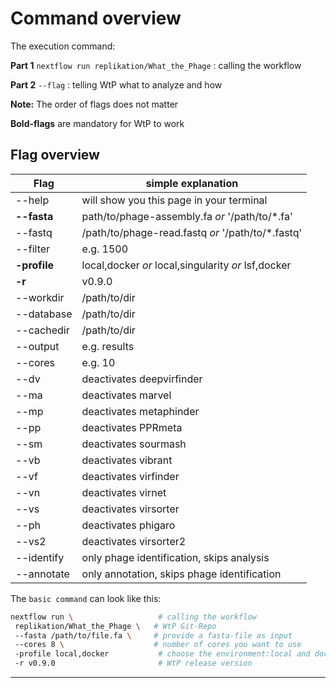 # Command overview
The execution command:
 
**Part 1** 
`nextflow run replikation/What_the_Phage` : calling the workflow
 
**Part 2** 
`--flag` : telling WtP what to analyze and how 
 
**Note:** The order of flags does not matter
 
**Bold-flags** are mandatory for WtP to work
 
## Flag overview  
  
|Flag          |simple explanation                                    |
|--------------|------------------------------------------------------|
| --help       |  will show you this page in your terminal            |
| **--fasta**  |  path/to/phage-assembly.fa *or*  '/path/to/*.fa'     |
| --fastq      |  /path/to/phage-read.fastq *or*  '/path/to/*.fastq'  |
| --filter     |  e.g. 1500                                           |
| **-profile** |  local,docker *or* local,singularity *or* lsf,docker |
| **-r**       |  v0.9.0                                              |
| --workdir    |  /path/to/dir                                        |
| --database   |  /path/to/dir                                        |
| --cachedir   |  /path/to/dir                                        |
| --output     |  e.g. results                                        |
| --cores      |  e.g. 10                                             |
| --dv         |  deactivates deepvirfinder                           |
| --ma         |  deactivates marvel                                  |
| --mp         |  deactivates metaphinder                             |
| --pp         |  deactivates PPRmeta                                 |
| --sm         |  deactivates sourmash                                |
| --vb         |  deactivates vibrant                                 |
| --vf         |  deactivates virfinder                               |
| --vn         |  deactivates virnet                                  |    
| --vs         |  deactivates virsorter                               |
| --ph         |  deactivates phigaro                                 |
| --vs2        |  deactivates virsorter2                              |
| --identify   |  only phage identification, skips analysis           |
| --annotate   |  only annotation, skips phage identification         |
  

The `basic command` can look like this:
 
```bash
nextflow run \                   # calling the workflow
 replikation/What_the_Phage \   # WtP Git-Repo
 --fasta /path/to/file.fa \     # provide a fasta-file as input
 --cores 8 \                    # number of cores you want to use
 -profile local,docker           # choose the environment:local and docker
 -r v0.9.0                       # WtP release version
```
 
-----------------------------------------